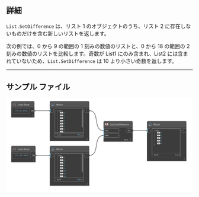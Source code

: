 ## 詳細
`List.SetDifference` は、リスト 1 のオブジェクトのうち、リスト 2 に存在しないものだけを含む新しいリストを返します。

次の例では、0 から 9 の範囲の 1 刻みの数値のリストと、0 から 18 の範囲の 2 刻みの数値のリストを比較します。奇数が List1 にのみ含まれ、List2 には含まれていないため、`List.SetDifference` は 10 より小さい奇数を返します。
___
## サンプル ファイル

![List.SetDifference](./DSCore.List.SetDifference_img.jpg)
